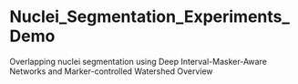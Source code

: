 # Nuclei_Segmentation_Experiments_Demo
Overlapping nuclei segmentation using Deep Interval-Masker-Aware Networks and Marker-controlled Watershed 
Overview
